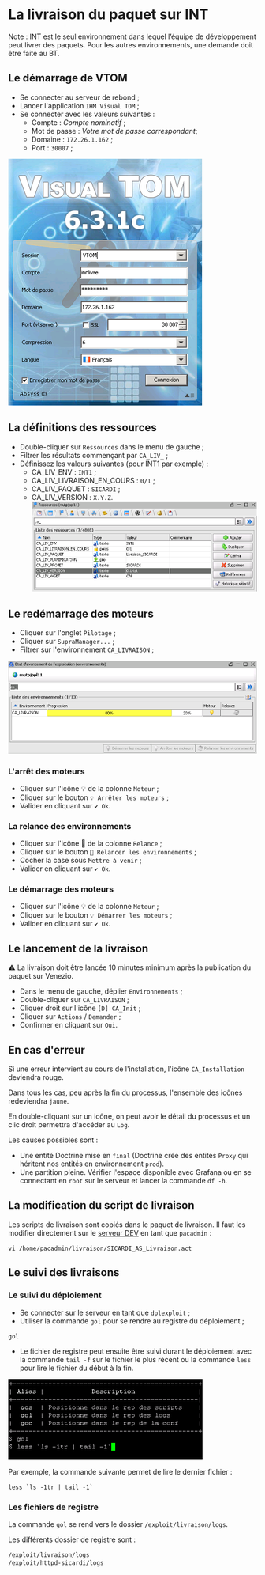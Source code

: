 # La livraison du paquet sur INT

Note : INT est le seul environnement dans lequel l’équipe de développement peut livrer des paquets.
Pour les autres environnements, une demande doit être faite au BT.

## Le démarrage de VTOM

* Se connecter au serveur de rebond ;
* Lancer l'application `IHM Visual TOM` ;
* Se connecter avec les valeurs suivantes :
  * Compte : *Compte nominatif* ;
  * Mot de passe : *Votre mot de passe correspondant*;
  * Domaine : `172.26.1.162` ;
  * Port : `30007` ;

![](images/vtom_connexion.png)

## La définitions des ressources

* Double-cliquer sur `Ressources` dans le menu de gauche ;
* Filtrer les résultats commençant par `CA_LIV_` ;
* Définissez les valeurs suivantes (pour INT1 par exemple) :
  * CA_LIV_ENV : `INT1` ;
  * CA_LIV_LIVRAISON_EN_COURS : `0/1` ;
  * CA_LIV_PAQUET : `SICARDI` ;
  * CA_LIV_VERSION : `X.Y.Z`.
![](images/vtom_ressources.png)

## Le redémarrage des moteurs

* Cliquer sur l'onglet `Pilotage` ;
* Cliquer sur `SupraManager...` ;
* Filtrer sur l'environnement `CA_LIVRAISON` ;

![](images/vtom_etat_avencement.png)

### L'arrêt des moteurs

* Cliquer sur l'icône 💡 de la colonne `Moteur` ;
* Cliquer sur le bouton `💡 Arrêter les moteurs` ;
* Valider en cliquant sur `✔️ Ok`.

### La relance des environnements

* Cliquer sur l'icône 🔄 de la colonne `Relance` ; 
* Cliquer sur le bouton `🔄 Relancer les environnements` ;
* Cocher la case sous `Mettre à venir` ;
* Valider en cliquant sur `✔️ Ok`.

### Le démarrage des moteurs

* Cliquer sur l'icône 💡 de la colonne `Moteur` ;
* Cliquer sur le bouton `💡 Démarrer les moteurs` ;
* Valider en cliquant sur `✔️ Ok`.

## Le lancement de la livraison

⚠️ La livraison doit être lancée 10 minutes minimum après la publication du paquet sur Venezio.

* Dans le menu de gauche, déplier `Environnements` ;
* Double-cliquer sur `CA_LIVRAISON` ;
* Cliquer droit sur l'icône `[D] CA_Init` ;
* Cliquer sur `Actions` / `Demander` ;
* Confirmer en cliquant sur `Oui`.

## En cas d'erreur

Si une erreur intervient au cours de l'installation, l'icône `CA_Installation` deviendra rouge.

Dans tous les cas, peu après la fin du processus, l'ensemble des icônes redeviendra `jaune`.

En double-cliquant sur un icône, on peut avoir le détail du processus et un clic droit permettra d'accéder au `Log`.

Les causes possibles sont :

* Une entité Doctrine mise en `final` (Doctrine crée des entités `Proxy` qui héritent nos entités en environnement `prod`).
* Une partition pleine. Vérifier l'espace disponible avec Grafana ou en se connectant en `root` sur le serveur et lancer la commande `df -h`.

## La modification du script de livraison

Les scripts de livraison sont copiés dans le paquet de livraison.
Il faut les modifier directement sur le [serveur DEV](./Serveurs.md#serveur-dev) en tant que `pacadmin` :

```shell script
vi /home/pacadmin/livraison/SICARDI_AS_Livraison.act
```

## Le suivi des livraisons

### Le suivi du déploiement

* Se connecter sur le serveur en tant que `dplexploit` ;
* Utiliser la commande `gol` pour se rendre au registre du déploiement ;
```shell script
gol
```
* Le fichier de registre peut ensuite être suivi durant le déploiement avec la commande `tail -f` sur le fichier le plus récent ou la commande `less` pour lire le fichier du début à la fin.

![](images/suivi_livraison_alias.png)

Par exemple, la commande suivante permet de lire le dernier fichier :

```shell script
less `ls -1tr | tail -1`
```

### Les fichiers de registre

La commande `gol` se rend vers le dossier `/exploit/livraison/logs`.

Les différents dossier de registre sont :

```
/exploit/livraison/logs
/exploit/httpd-sicardi/logs
```
